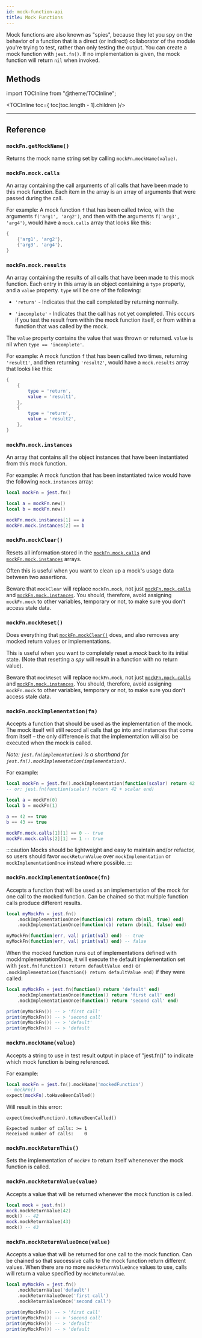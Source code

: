 ```yaml
---
id: mock-function-api
title: Mock Functions
---
```


Mock functions are also known as "spies", because they let you spy on the behavior of a function that is a direct (or indirect) collaborator of the module you're trying to test, rather than only testing the output. You can create a mock function with `jest.fn()`. If no implementation is given, the mock function will return `nil` when invoked.

## Methods

import TOCInline from "@theme/TOCInline";

<TOCInline toc={
	toc[toc.length - 1].children
}/>

---

## Reference

### `mockFn.getMockName()`

Returns the mock name string set by calling `mockFn.mockName(value)`.

### `mockFn.mock.calls`

An array containing the call arguments of all calls that have been made to this mock function. Each item in the array is an array of arguments that were passed during the call.

For example: A mock function `f` that has been called twice, with the arguments `f('arg1', 'arg2')`, and then with the arguments `f('arg3', 'arg4')`, would have a `mock.calls` array that looks like this:

```lua
{
	{'arg1', 'arg2'},
	{'arg3', 'arg4'},
}
```

### `mockFn.mock.results`

An array containing the results of all calls that have been made to this mock function. Each entry in this array is an object containing a `type` property, and a `value` property. `type` will be one of the following:

- `'return'` - Indicates that the call completed by returning normally.
<!-- - `'throw'` - Indicates that the call completed by throwing a value. -->
- `'incomplete'` - Indicates that the call has not yet completed. This occurs if you test the result from within the mock function itself, or from within a function that was called by the mock.

The `value` property contains the value that was thrown or returned. `value` is nil when `type == 'incomplete'`.

For example: A mock function `f` that has been called two times, returning `'result1'`, and then returning `'result2'`, would have a `mock.results` array that looks like this:

```lua
{
	{
		type = 'return',
		value = 'result1',
	},
	{
		type = 'return',
		value = 'result2',
	},
}
```

### `mockFn.mock.instances`

An array that contains all the object instances that have been instantiated from this mock function.

For example: A mock function that has been instantiated twice would have the following `mock.instances` array:

```lua
local mockFn = jest.fn()

local a = mockFn.new()
local b = mockFn.new()

mockFn.mock.instances[1] == a
mockFn.mock.instances[2] == b
```

### `mockFn.mockClear()`

Resets all information stored in the [`mockFn.mock.calls`](#mockfnmockcalls) and [`mockFn.mock.instances`](#mockfnmockinstances) arrays.

Often this is useful when you want to clean up a mock's usage data between two assertions.

Beware that `mockClear` will replace `mockFn.mock`, not just [`mockFn.mock.calls`](#mockfnmockcalls) and [`mockFn.mock.instances`](#mockfnmockinstances). You should, therefore, avoid assigning `mockFn.mock` to other variables, temporary or not, to make sure you don't access stale data.

### `mockFn.mockReset()`

Does everything that [`mockFn.mockClear()`](#mockfnmockclear) does, and also removes any mocked return values or implementations.

This is useful when you want to completely reset a _mock_ back to its initial state. (Note that resetting a _spy_ will result in a function with no return value).

Beware that `mockReset` will replace `mockFn.mock`, not just [`mockFn.mock.calls`](#mockfnmockcalls) and [`mockFn.mock.instances`](#mockfnmockinstances). You should, therefore, avoid assigning `mockFn.mock` to other variables, temporary or not, to make sure you don't access stale data.

### `mockFn.mockImplementation(fn)`

Accepts a function that should be used as the implementation of the mock. The mock itself will still record all calls that go into and instances that come from itself – the only difference is that the implementation will also be executed when the mock is called.

_Note: `jest.fn(implementation)` is a shorthand for `jest.fn().mockImplementation(implementation)`._

For example:

```lua
local mockFn = jest.fn().mockImplementation(function(scalar) return 42 + scalar end)
-- or: jest.fn(function(scalar) return 42 + scalar end)

local a = mockFn(0)
local b = mockFn(1)

a == 42 == true
b == 43 == true

mockFn.mock.calls[1][1] == 0 -- true
mockFn.mock.calls[2][1] == 1 -- true
```

:::caution
Mocks should be lightweight and easy to maintain and/or refactor, so users should favor `mockReturnValue` over `mockImplementation` or `mockImplementationOnce` instead where possible.
:::

### `mockFn.mockImplementationOnce(fn)`

Accepts a function that will be used as an implementation of the mock for one call to the mocked function. Can be chained so that multiple function calls produce different results.

```lua
local myMockFn = jest.fn()
	.mockImplementationOnce(function(cb) return cb(nil, true) end)
	.mockImplementationOnce(function(cb) return cb(nil, false) end)

myMockFn(function(err, val) print(val) end) -- true
myMockFn(function(err, val) print(val) end) -- false
```

When the mocked function runs out of implementations defined with mockImplementationOnce, it will execute the default implementation set with `jest.fn(function() return defaultValue end)` or `.mockImplementation(function() return defaultValue end)` if they were called:

```lua
local myMockFn = jest.fn(function() return 'default' end)
	.mockImplementationOnce(function() return 'first call' end)
	.mockImplementationOnce(function() return 'second call' end)

print(myMockFn()) -- > 'first call'
print(myMockFn()) -- > 'second call'
print(myMockFn()) -- > 'default'
print(myMockFn()) -- > 'default
```

### `mockFn.mockName(value)`

Accepts a string to use in test result output in place of "jest.fn()" to indicate which mock function is being referenced.

For example:

```lua
local mockFn = jest.fn().mockName('mockedFunction')
-- mockFn()
expect(mockFn).toHaveBeenCalled()
```

Will result in this error:

```
expect(mockedFunction).toHaveBeenCalled()

Expected number of calls: >= 1
Received number of calls:    0
```

### `mockFn.mockReturnThis()`

Sets the implementation of `mockFn` to return itself whenenever the mock function is called.

### `mockFn.mockReturnValue(value)`

Accepts a value that will be returned whenever the mock function is called.

```lua
local mock = jest.fn()
mock.mockReturnValue(42)
mock() -- 42
mock.mockReturnValue(43)
mock() -- 43
```

### `mockFn.mockReturnValueOnce(value)`

Accepts a value that will be returned for one call to the mock function. Can be chained so that successive calls to the mock function return different values. When there are no more `mockReturnValueOnce` values to use, calls will return a value specified by `mockReturnValue`.

```lua
local myMockFn = jest.fn()
	.mockReturnValue('default')
	.mockReturnValueOnce('first call')
	.mockReturnValueOnce('second call')

print(myMockFn()) -- > 'first call'
print(myMockFn()) -- > 'second call'
print(myMockFn()) -- > 'default'
print(myMockFn()) -- > 'default
```

